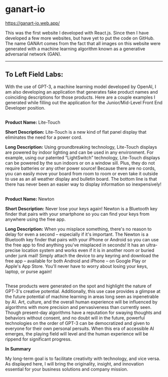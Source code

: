 # ganart-io

https://ganart-io.web.app/

This was the first website I developed with React.js. Since then I have developed a few more websites, but have yet to put the code on GitHub.
The name GANArt comes from the fact that all images on this website were generated with a machine learning algorithm known as a generative adversarial network (GAN).
_________________________________________________________________________________________________________________________________________________________________________________

## To Left Field Labs:

With the use of GPT-3, a machine learning model developed by OpenAI, I am also developing an application that generates fake product names and coinciding descriptions for those products. Here are a couple examples I generated while filling out the application for the Junior/Mid-Level Front End Developer position.
##
  **Product Name:**
  Lite-Touch

  **Short Description:**
  Lite-Touch is a new kind of flat panel display that eliminates the need for a power cord.

  **Long Description:**
   Using groundbreaking technology, Lite-Touch displays are powered by indoor lighting and can be used in any environment. For example, using our patented “LightSwitch”  technology, Lite-Touch displays can be powered by the sun indoors or on a window sill. Plus, they do not require batteries or any other power source! Because there are no cords, you can easily move your board from room to room or even take it outside to use as an all weather display and bulletin board. The bottom line is that there has never been an easier way to display information so inexpensively!
## 
  **Product Name:** 
  Newton

  **Short Description:**
  Never lose your keys again! Newton is a Bluetooth key finder that pairs with your smartphone so you can find your keys from anywhere using the free app.

  **Long Description:**
  When you misplace something, there's no reason to delay for even a second – especially if it's important. The Newton is a Bluetooth key finder that pairs with your iPhone or Android so you can use the free app to find anything you've misplaced in seconds! It has an ultra-precise location system and works even if it is in another room or buried under junk mail! Simply attach the device to any keyring and download the free app – available for both Android and iPhone – on Google Play or Apple's App Store. You'll never have to worry about losing your keys, laptop, or purse again!
##  

These products were generated on the spot and highlight the nature of GPT-3's creative potential. Additionally, this use case provides a glimpse at the future potential of machine learning in areas long seen as inpenetrable by AI. Art, culture, and the overall human experience will be influenced by algorithms with more precision and pervasiveness than currently seen. Though present-day algorithms have a reputation for swaying thoughts and behaviors without consent, and no doubt will in the future, powerful technologies on the order of GPT-3 can be democratized and given to everyone for their own personal persuits. When this era of accessible AI emerges, the playing field will level and the human experience will be rippend for significant progress.

**In Summary**

My long-term goal is to facilitate creativity with technology, and vice versa. As displayed here, I will bring the originality, insight, and innovation essential for your business solutions and company mission.
